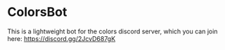 # ColorsBot

This is a lightweight bot for the colors discord server, which you can join here: https://discord.gg/2JcvD687gK
